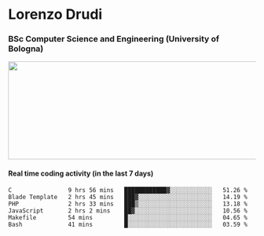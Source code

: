 # Lorenzo Drudi
### BSc Computer Science and Engineering (University of Bologna)

<img src="https://github-readme-stats.vercel.app/api?username=LorenzoDrudi&count_private=true&show_icons=true&theme=gruvbox" height=200px width=550px>

<!---Use wakatime plugins to track the coding time--->
#### Real time coding activity (in the last 7 days)
<!--START_SECTION:waka-->

```text
C                9 hrs 56 mins   ████████████▓░░░░░░░░░░░░   51.26 %
Blade Template   2 hrs 45 mins   ███▓░░░░░░░░░░░░░░░░░░░░░   14.19 %
PHP              2 hrs 33 mins   ███▒░░░░░░░░░░░░░░░░░░░░░   13.18 %
JavaScript       2 hrs 2 mins    ██▓░░░░░░░░░░░░░░░░░░░░░░   10.56 %
Makefile         54 mins         █░░░░░░░░░░░░░░░░░░░░░░░░   04.65 %
Bash             41 mins         █░░░░░░░░░░░░░░░░░░░░░░░░   03.59 %
```

<!--END_SECTION:waka-->
